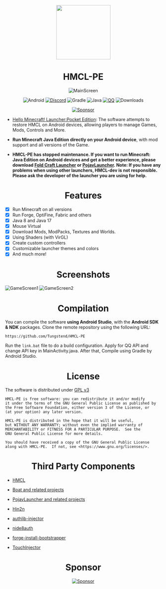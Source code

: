 <div align="center">
    <img width="175" src="/HMCLPE/src/main/res/drawable/ic_craft_table.png"></img>
</div>

<h1 align="center">HMCL-PE</h1>

<div align="center">

![MainScreen](/.github/images/main.jpg)

![Android](https://img.shields.io/badge/Android-3DDC84?style=for-the-badge&logo=android&logoColor=white)
[![Discord](https://img.shields.io/badge/Discord-4903FC?style=for-the-badge&logo=discord&logoColor=white)](https://discord.gg/c79XjKHy4S)
![Gradle](https://img.shields.io/badge/Gradle-02303A.svg?style=for-the-badge&logo=Gradle&logoColor=white)
![Java](https://img.shields.io/badge/Java-ED8B00?style=for-the-badge&logo=java&logoColor=white)
[![QQ](https://img.shields.io/badge/QQ-4903FC?style=for-the-badge&logoColor=white)](https://jq.qq.com/?_wv=1027&k=PomNnDJW)
![Downloads](https://img.shields.io/github/downloads/Tungstend/HMCL-PE/total?color=green&style=for-the-badge)

[![Sponsor](https://img.shields.io/badge/sponsor-30363D?style=for-the-badge&logo=GitHub-Sponsors&logoColor=#EA4AAA)](https://afdian.net/@tungs)

</div>

- [Hello Minecraft! Launcher:Pocket Edition](https://tungstend.github.io/): 
The software attempts to restore HMCL on Android devices, allowing players to manage Games, Mods, Controls and More.

- **Run Minecraft Java Edition directly on your Android device**, with mod support and all versions of the Game.

- **HMCL-PE has stopped maintenance. If you want to run Minecraft: Java Edition on Android devices and get a better experience, please download [Fold Craft Launcher](https://fcl-team.github.io/) or [PojavLauncher](https://github.com/PojavLauncherTeam/PojavLauncher). Note: If you have any problems when using other launchers, HMCL-dev is not responsible. Please ask the developer of the launcher you are using for help.**

<h1 align="center">Features</h1>

- [x] Run Minecraft on all versions
- [x] Run Forge, OptiFine, Fabric and others
- [x] Java 8 and Java 17
- [x] Mouse Virtual
- [x] Download Mods, ModPacks, Textures and Worlds.
- [x] Using Shaders (with VirGL)
- [x] Create custom controllers
- [x] Customizable launcher themes and colors
- [x] And much more!

<h1 align="center">Screenshots</h1>

![GameScreen1](/.github/images/mod.jpg)
![GameScreen2](/.github/images/game.jpg)

<h1 align="center">Compilation</h1>

You can compile the software **using Android Studio**, with the **Android SDK & NDK** packages.
Clone the remote repository using the following URL:
```
https://github.com/Tungstend/HMCL-PE
```
Run the ```link.bat``` file to do a build configuration.
Apply for QQ API and change API key in MainActivity.java.
After that, Compile using Gradle by Android Studio.

<h1 align="center">License</h1>

The software is distributed under [GPL v3](https://www.gnu.org/licenses/gpl-3.0.html)
```
HMCL-PE is free software: you can redistribute it and/or modify
it under the terms of the GNU General Public License as published by
the Free Software Foundation, either version 3 of the License, or
(at your option) any later version.

HMCL-PE is distributed in the hope that it will be useful,
but WITHOUT ANY WARRANTY; without even the implied warranty of
MERCHANTABILITY or FITNESS FOR A PARTICULAR PURPOSE.  See the
GNU General Public License for more details.

You should have received a copy of the GNU General Public License
along with HMCL-PE.  If not, see <https://www.gnu.org/licenses/>.
```

<h1 align="center">Third Party Components</h1>

- [HMCL](https://github.com/huanghongxun/HMCL)

- [Boat and related projects](https://github.com/AOF-Dev/Boat)

- [PojavLauncher and related projects](https://github.com/PojavLauncherTeam/PojavLauncher)

- [Hin2n](https://github.com/switch-iot/hin2n)

- [authlib-injector](https://github.com/yushijinhun/authlib-injector)

- [nide8auth](https://login.mc-user.com:233/account/login)

- [forge-install-bootstrapper](https://github.com/bangbang93/forge-install-bootstrapper)

- [TouchInjector](https://github.com/Tungstend/TouchInjector)

<h1 align="center">Sponsor</h1>

<div align="center">

[![Sponsor](https://img.shields.io/badge/sponsor-30363D?style=for-the-badge&logo=GitHub-Sponsors&logoColor=#EA4AAA)](https://afdian.net/@tungs)

</div>
